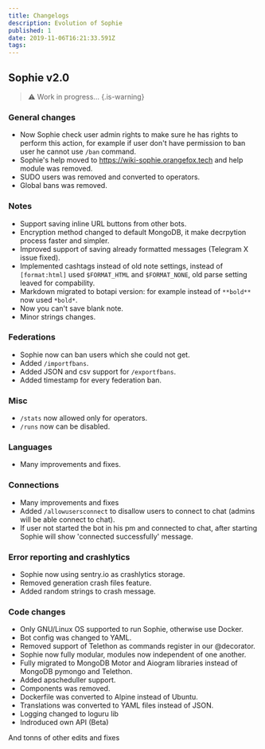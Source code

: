 ```yaml
---
title: Changelogs
description: Evolution of Sophie
published: 1
date: 2019-11-06T16:21:33.591Z
tags: 
---
```


## Sophie v2.0
> :warning: Work in progress...
{.is-warning}

### General changes
- Now Sophie check user admin rights to make sure he has rights to perform this action, for example if user don't have permission to ban user he cannot use `/ban` command.
- Sophie's help moved to https://wiki-sophie.orangefox.tech and help module was removed.
- SUDO users was removed and converted to operators.
- Global bans was removed.

### Notes
- Support saving inline URL buttons from other bots.
- Encryption method changed to default MongoDB, it make decrpytion process faster and simpler.
- Improved support of saving already formatted messages (Telegram X issue fixed).
- Implemented cashtags instead of old note settings, instead of `[format:html]` used `$FORMAT_HTML` and `$FORMAT_NONE`, old parse setting leaved for compability.
- Markdown migrated to botapi version: for example instead of `**bold**` now used `*bold*`.
- Now you can't save blank note.
- Minor strings changes.

### Federations
- Sophie now can ban users which she could not get.
- Added `/importfbans`.
- Added JSON and csv support for `/exportfbans`.
- Added timestamp for every federation ban.

### Misc
- `/stats` now allowed only for operators.
- `/runs` now can be disabled.

### Languages
- Many improvements and fixes.

### Connections
- Many improvements and fixes
- Added `/allowusersconnect` to disallow users to connect to chat (admins will be able connect to chat).
- If user not started the bot in his pm and connected to chat, after starting Sophie will show 'connected successfully' message.

### Error reporting and crashlytics
- Sophie now using sentry.io as crashlytics storage.
- Removed generation crash files feature.
- Added random strings to crash message.

### Code changes
- Only GNU/Linux OS supported to run Sophie, otherwise use Docker.
- Bot config was changed to YAML.
- Removed support of Telethon as commands register in our @decorator.
- Sophie now fully modular, modules now independent of one another.
- Fully migrated to MongoDB Motor and Aiogram libraries instead of MongoDB pymongo and Telethon.
- Added apscheduller support.
- Components was removed.
- Dockerfile was converted to Alpine instead of Ubuntu.
- Translations was converted to YAML files instead of JSON.
- Logging changed to loguru lib
- Indroduced own API (Beta)

And tonns of other edits and fixes